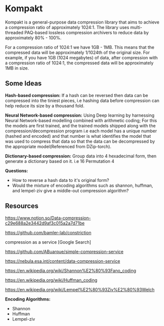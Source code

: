 # Kompakt

Kompakt is a general-purpose data compression library that aims to achieve a compression ratio of approximately 1024:1. The library uses multi-threaded PAQ-based lossless compression archivers to reduce data by approximately 80% - 100%.

For a compression ratio of 1024:1 we have 1GB - 1MB. This means that the compressed data will be approximately 1/1024th of the original size. For example, if you have 1GB (1024 megabytes) of data, after compression with a compression ratio of 1024:1, the compressed data will be approximately 1MB in size.

## Some Ideas

**Hash-based compression:** If a hash can be reversed then data can be compressed into the tiniest pieces, i.e hashing data before compression can help reduce its size by a thousand fold.

**Neural Network-based compression:** Using Deep learning by harnessing Neural Network-based modelling combined with arithmetic coding; For this the models are first trained, and the trained models shipped along with the compression/decompression program i.e each model has a unique number (hashed and encoded) and that number is what identifies the model that was used to compress that data so that the data can be decompressed by the appropriate model(Referenced from DZip-torch).

**Dictionary-based compression:** Group data into 4 hexadecimal form, then generate a dictionary based on it. i.e 16 Permutation 4

**Questions:**

- How to reverse a hash data to it's original form?
- Would the mixture of encoding algorithms such as shannon, huffman, and lempel-ziv give a middle-out compression algorithm?

## Resources

https://www.notion.so/Data-compression-c29e688a2e3442d9af3c015a2a7d71be

https://github.com/bamler-lab/constriction

compression as a service [Google Search]

https://github.com/ABuarque/simple-compression-service

https://nebula.esa.int/content/data-compression-service

https://en.wikipedia.org/wiki/Shannon%E2%80%93Fano_coding

https://en.wikipedia.org/wiki/Huffman_coding

https://en.wikipedia.org/wiki/Lempel%E2%80%93Ziv%E2%80%93Welch

**Encoding Algorithms:**

- Shannon
- Huffman
- Lempel-ziv
